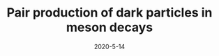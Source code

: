 ---
title: 'Pair production of dark particles in meson decays'
pub_number: 23
authors:  Matheus Hostert,  Kunio Kaneta,  Maxim Pospelov
collection: publication
permalink: /publication/2020-5-14-Pairproductionofdarkparticlesinmesondecays
date: 2020-5-14
venue: Phys.Rev.D 
paperurl: 'https://arxiv.org/abs/2005.07102'
citation_notitle: 'Matheus Hostert, Kunio Kaneta, Maxim Pospelov, Phys.Rev.D 102 (2020) 5 055016'
citation: 'Pair production of dark particles in meson decays, Matheus Hostert, Kunio Kaneta, Maxim Pospelov, Phys.Rev.D 102 (2020) 5 055016'
eprint: '2005.07102'

---